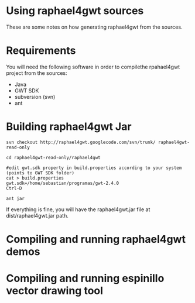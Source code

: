 # Using raphael4gwt sources #

These are some notes on how generating raphael4gwt from the sources.



# Requirements #
You will need the following software in order to compilethe rpahael4gwt project from the sources:

  * Java
  * GWT SDK
  * subversion (svn)
  * ant


# Building raphael4gwt Jar #

```
svn checkout http://raphael4gwt.googlecode.com/svn/trunk/ raphael4gwt-read-only

cd raphael4gwt-read-only/raphael4gwt

#edit gwt.sdk property in build.properties according to your system (points to GWT SDK folder)
cat > build.properties
gwt.sdk=/home/sebastian/programas/gwt-2.4.0
Ctrl-D

ant jar
```

If everything is fine, you will have the raphael4gwt.jar file at dist/raphael4gwt.jar path.

# Compiling and running  raphael4gwt demos #

# Compiling and running espinillo vector drawing tool #